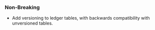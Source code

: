 <!--
A new scriv changelog fragment.

Uncomment the section that is right (remove the HTML comment wrapper).
For top level release notes, leave all the headers commented out.
-->

<!--
### Patch

- A bullet item for the Patch category.

-->

### Non-Breaking

- Add versioning to ledger tables, with backwards compatibility with
  unversioned tables.

<!--
### Breaking

- A bullet item for the Breaking category.

-->
